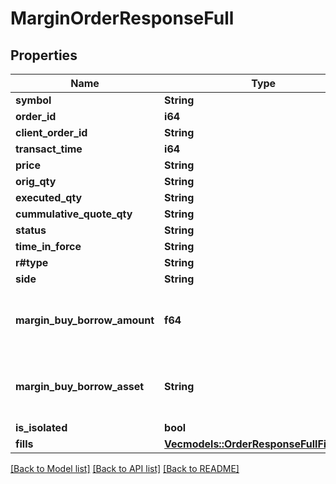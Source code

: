 # MarginOrderResponseFull

## Properties

Name | Type | Description | Notes
------------ | ------------- | ------------- | -------------
**symbol** | **String** |  | 
**order_id** | **i64** |  | 
**client_order_id** | **String** |  | 
**transact_time** | **i64** |  | 
**price** | **String** |  | 
**orig_qty** | **String** |  | 
**executed_qty** | **String** |  | 
**cummulative_quote_qty** | **String** |  | 
**status** | **String** |  | 
**time_in_force** | **String** |  | 
**r#type** | **String** |  | 
**side** | **String** |  | 
**margin_buy_borrow_amount** | **f64** | will not return if no margin trade happens | 
**margin_buy_borrow_asset** | **String** | will not return if no margin trade happens | 
**is_isolated** | **bool** |  | 
**fills** | [**Vec<models::OrderResponseFullFillsInner>**](orderResponseFull_fills_inner.md) |  | 

[[Back to Model list]](../README.md#documentation-for-models) [[Back to API list]](../README.md#documentation-for-api-endpoints) [[Back to README]](../README.md)


